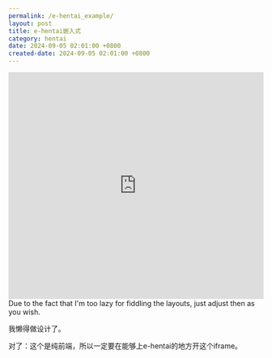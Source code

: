 ```yaml
---
permalink: /e-hentai_example/
layout: post
title: e-hentai嵌入式
category: hentai
date: 2024-09-05 02:01:00 +0800
created-date: 2024-09-05 02:01:00 +0800
---
```


<iframe id="iFrame1" src="http://axcwg.github.io/e-hentai_embed_js?gid=2291224&amp;token=486e6920ea" frameborder="0" style="width: 100%; height: 35rem;border: none; margin: 0; padding: 0;  zoom: 0.8">
</iframe>
Due to the fact that I'm too lazy for fiddling the layouts, just adjust then as you wish. 

我懒得做设计了。

对了：这个是纯前端，所以一定要在能够上e-hentai的地方开这个iframe。